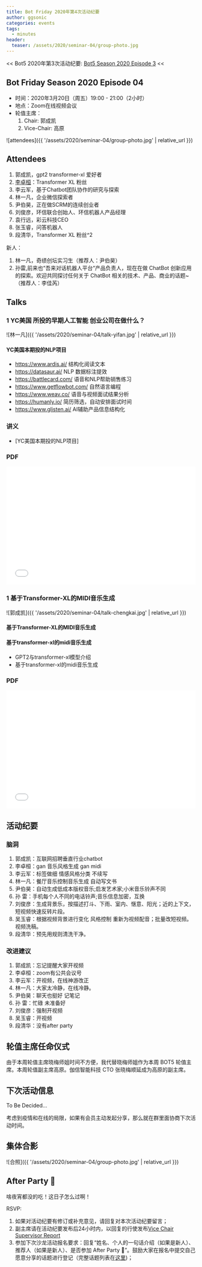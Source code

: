 ```yaml
---
title: Bot Friday 2020年第4次活动纪要
author: ggsonic
categories: events
tags:
  - minutes
header:
  teaser: /assets/2020/seminar-04/group-photo.jpg
---
```


<< Bot5 2020年第3次活动纪要: [Bot5 Season 2020 Episode 3](https://bot5.club/events/seminar-minutes-2020-03) <<

## Bot Friday Season 2020 Episode 04

- 时间：2020年3月20日（周五）19:00 - 21:00（2小时）
- 地点：Zoom在线视频会议
- 轮值主席：
    1. Chair: 郭成凯
    1. Vice-Chair: 高原

![attendees]({{ '/assets/2020/seminar-04/group-photo.jpg' | relative_url }})

## Attendees

1. 郭成凯，gpt2 transformer-xl 爱好者
1. [李卓桓](/people/huan/)：Transformer XL 粉丝
1. 李云军，基于Chatbot团队协作的研究与探索
1. 林一凡，企业微信探索者
1. 尹伯昊，正在做SCRM的连续创业者
1. 刘俊彦，环信联合创始人、环信机器人产品经理
1. 袁行远，彩云科技CEO
1. 张玉睿，问答机器人
1. 段清华，Transformer XL 粉丝^2

新人：

1. 林一凡，奇绩创坛实习生（推荐人：尹伯昊）
1. 孙雷,前来也“吾来对话机器人平台“产品负责人，现在在做 ChatBot 创新应用的探索。欢迎共同探讨任何关于 ChatBot 相关的技术、产品、商业的话题~（推荐人：李佳芮）

## Talks

### 1 YC美国 所投的早期人工智能 创业公司在做什么？

![林一凡]({{ '/assets/2020/seminar-04/talk-yifan.jpg' | relative_url }})

#### YC美国本期投的NLP项目

- https://www.ardis.ai/ 结构化阅读文本
- https://datasaur.ai/ NLP 数据标注提效
- https://battlecard.com/ 语音和NLP帮助销售练习
- https://www.getflowbot.com/ 自然语言编程
- https://www.weav.co/ 语音与视频面试结果分析
- https://humanly.io/ 简历筛选，自动安排面试时间
- https://www.glisten.ai/ AI辅助产品信息结构化

### 讲义

- [YC美国本期投的NLP项目]

### PDF

<div class="video-container" style="
    position: relative;
    padding-bottom:56.25%;
    padding-top:30px;
    height:0;
    overflow:hidden;
">
  <iframe
    src='{{ '/assets/js/viewer-js/#/assets/2020/seminar-04/talk-yifan-slides.pdf' | relative_url }}'
    width='560'
    height='315'
    allowfullscreen
    webkitallowfullscreen
    frameborder="0"
    style="
      position: absolute;
      top:0;
      left:0;
      width:100%;
      height:100%;
    "
  ></iframe>
</div>

### 1 基于Transformer-XL的MIDI音乐生成

![郭成凯]({{ '/assets/2020/seminar-04/talk-chengkai.jpg' | relative_url }})

#### 基于Transformer-XL的MIDI音乐生成

#### 基于transformer-xl的midi音乐生成

- GPT2与transformer-xl模型介绍
- 基于transformer-xl的midi音乐生成

### PDF

<div class="video-container" style="
    position: relative;
    padding-bottom:56.25%;
    padding-top:30px;
    height:0;
    overflow:hidden;
">
  <iframe
    src='{{ '/assets/js/viewer-js/#/assets/2020/seminar-04/talk-chengkai-slides.pdf' | relative_url }}'
    width='560'
    height='315'
    allowfullscreen
    webkitallowfullscreen
    frameborder="0"
    style="
      position: absolute;
      top:0;
      left:0;
      width:100%;
      height:100%;
    "
  ></iframe>
</div>

## 活动纪要

### 脑洞

1.  郭成凯：互联网招聘垂直行业chatbot
1.  李卓桓：gan 音乐风格生成 gan midi
1.  李云军：标签做细 情感风格分类 不续写 
1.  林一凡：餐厅音乐控制音乐生成 自动写文书
1.  尹伯昊：自动生成低成本版权音乐;启发艺术家;小米音乐铃声不同
1.  孙  雷：手机每个人不同的电话铃声;音乐信息加密，互换
1.  刘俊彦：生成背景乐，按描述打斗、下雨、室内、惬意、阳光；近的上下文，短视频快速反转片段。
1.  吴玉睿：根据视频背景进行变化 风格控制 重新为视频配音；批量改短视频。视频洗稿。
1.  段清华：预先用规则清洗干净。

### 改进建议

1.  郭成凯：忘记提醒大家开视频
1.  李卓桓：zoom有公共会议号
1.  李云军：开视频，在线神游改正
1.  林一凡：大家太冷静，在线冷静。
5.  尹伯昊：聊天也挺好 记笔记
1.  孙  雷：忙碌 未准备好
1.  刘俊彦：强制开视频
1.  吴玉睿：开视频
1.  段清华：没有after party

## 轮值主席任命仪式

由于本周轮值主席晓梅师姐时间不方便，我代替晓梅师姐作为本周 BOT5 轮值主席。本周轮值副主席高原。伽信智能科技 CTO 张晓梅顺延成为高原的副主席。

## 下次活动信息

To Be Decided...

考虑到疫情和在线的局限，如果有会员主动发起分享，那么就在群里面协商下次活动时间。

## 集体合影

![合照]({{ '/assets/2020/seminar-04/group-photo.jpg' | relative_url }})

## After Party 🍻

啥夜宵都没的吃！这日子怎么过啊！

RSVP:

1. 如果对活动纪要有修订或补充意见，请回复对本次活动纪要留言；
1. 副主席请在活动纪要发布后24小时内，以回复的行使发布[Vice Chair Supervisor Report](/manuals/chair/#vice-chair-supervisor-report)
1. 参加下次沙龙活动报名要求：回复“姓名、个人的一句话介绍（如果是新人）、推荐人（如果是新人）、是否参加 After Party 🍻”。鼓励大家在报名中提交自己愿意分享的话题进行登记（完整话题列表在[这里](https://www.bot5.club/talks/))；
